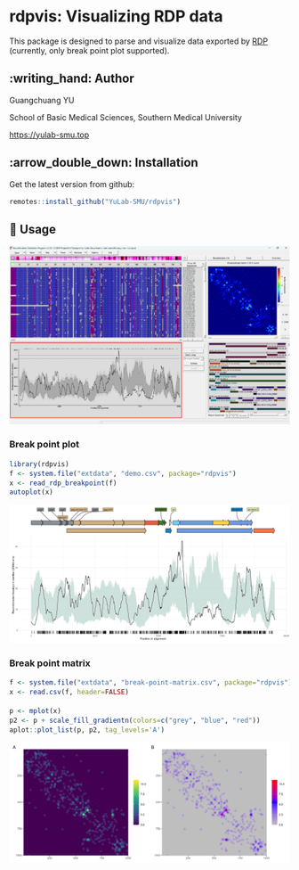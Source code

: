 # rdpvis: Visualizing RDP data

This package is designed to parse and visualize data exported by [RDP](https://web.cbio.uct.ac.za/~darren/rdp.html) (currently, only break point plot supported).


## :writing\_hand: Author

Guangchuang YU

School of Basic Medical Sciences, Southern Medical University

<https://yulab-smu.top>

## :arrow\_double\_down: Installation

Get the latest version from github:

``` r
remotes::install_github("YuLab-SMU/rdpvis")
```

## :beginner: Usage

![](rdp-screenshot.png)


### Break point plot

``` r
library(rdpvis)
f <- system.file("extdata", "demo.csv", package="rdpvis")
x <- read_rdp_breakpoint(f)
autoplot(x)
```

![](demo.png)

### Break point matrix


``` r
f <- system.file("extdata", "break-point-matrix.csv", package="rdpvis")
x <- read.csv(f, header=FALSE)

p <- mplot(x) 
p2 <- p + scale_fill_gradientn(colors=c("grey", "blue", "red"))
aplot::plot_list(p, p2, tag_levels='A')
```

![](matrix.png)

